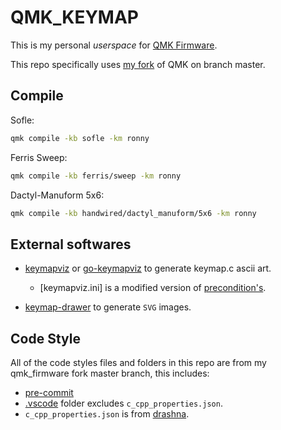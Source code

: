 # QMK_KEYMAP

This is my personal *userspace* for [QMK Firmware](https://github.com/qmk/qmk_firmware).

This repo specifically uses [my fork](https://github.com/vunhatchuong/qmk_firmware/tree/master) of QMK on branch master.

## Compile

Sofle:

```bash
qmk compile -kb sofle -km ronny
```

Ferris Sweep:

```bash
qmk compile -kb ferris/sweep -km ronny
```

Dactyl-Manuform 5x6:

```bash
qmk compile -kb handwired/dactyl_manuform/5x6 -km ronny
```

## External softwares

- [keymapviz](https://github.com/yskoht/keymapviz) or [go-keymapviz](https://github.com/vunhatchuong/go-keymapviz) to generate keymap.c ascii art.
  - [keymapviz.ini] is a modified version of [precondition's](https://github.com/precondition/dactyl-manuform-keymap/blob/main/visualisation/keymapviz/keymapviz.ini).

- [keymap-drawer](https://github.com/caksoylar/keymap-drawer) to generate `SVG` images.

## Code Style

All of the code styles files and folders in this repo are from my qmk_firmware fork master branch, this includes:

- [pre-commit](./.pre-commit-config.yaml)
- [.vscode](./.vscode) folder excludes `c_cpp_properties.json`.
- `c_cpp_properties.json` is from [drashna](https://gist.github.com/drashna/48e2c49ce877be592a1650f91f8473e8).

